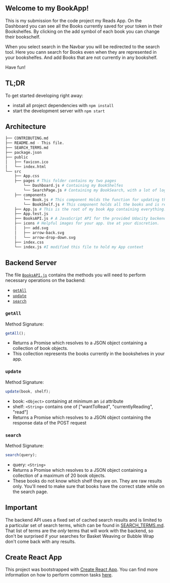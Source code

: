 ## Welcome to my BookApp!

This is my submission for the code project my Reads App.
On the Dashboard you can see all the Books currently saved for your token in their Bookshelfes. By clicking on the add symbol of each book you can change their bookschelf.

When you select search in the Navbar you will be redirected to the search tool. Here you cann search for Books even when they are represented in your bookshelfes. And add Books that are not currently in any bookshelf.

Have fun!

## TL;DR

To get started developing right away:

- install all project dependencies with `npm install`
- start the development server with `npm start`

## Architecture

```bash
├── CONTRIBUTING.md
├── README.md - This file.
├── SEARCH_TERMS.md
├── package.json
├── public
│   ├── favicon.ico
│   └── index.html
└── src
    ├── App.css
    ├── pages # This folder contains my two pages
        └── Dashboard.js # Containing my BookShelfes
        └── SearchPage.js # Containing my BookSearch, with a lot of logic to make the search work
    ├── components
        └── Book.js # This component Holds the function for updating the BackendAPI and displaying the books properly
        └── BookShelf.js # This component holds all the books and is rendering them on Context change
    ├── App.js # This is the root of my book App containing everything. And it manages react-router.
    ├── App.test.js
    ├── BooksAPI.js # A JavaScript API for the provided Udacity backend. Instructions for the methods are below.
    ├── icons # Helpful images for your app. Use at your discretion.
    │   ├── add.svg
    │   ├── arrow-back.svg
    │   └── arrow-drop-down.svg
    ├── index.css
    └── index.js #I modified this file to hold my App context
```

## Backend Server

The file [`BooksAPI.js`](src/BooksAPI.js) contains the methods you will need to perform necessary operations on the backend:

- [`getAll`](#getall)
- [`update`](#update)
- [`search`](#search)

### `getAll`

Method Signature:

```js
getAll();
```

- Returns a Promise which resolves to a JSON object containing a collection of book objects.
- This collection represents the books currently in the bookshelves in your app.

### `update`

Method Signature:

```js
update(book, shelf);
```

- book: `<Object>` containing at minimum an `id` attribute
- shelf: `<String>` contains one of ["wantToRead", "currentlyReading", "read"]
- Returns a Promise which resolves to a JSON object containing the response data of the POST request

### `search`

Method Signature:

```js
search(query);
```

- query: `<String>`
- Returns a Promise which resolves to a JSON object containing a collection of a maximum of 20 book objects.
- These books do not know which shelf they are on. They are raw results only. You'll need to make sure that books have the correct state while on the search page.

## Important

The backend API uses a fixed set of cached search results and is limited to a particular set of search terms, which can be found in [SEARCH_TERMS.md](SEARCH_TERMS.md). That list of terms are the _only_ terms that will work with the backend, so don't be surprised if your searches for Basket Weaving or Bubble Wrap don't come back with any results.

## Create React App

This project was bootstrapped with [Create React App](https://github.com/facebookincubator/create-react-app). You can find more information on how to perform common tasks [here](https://github.com/facebookincubator/create-react-app/blob/master/packages/react-scripts/template/README.md).
